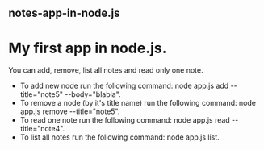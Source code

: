 ## notes-app-in-node.js

# My first app in node.js.
You can add, remove, list all notes and read only one note.

- To add new node run the following command: node app.js add --title="note5" --body="blabla". 
- To remove a node (by it's title name) run the following command: node app.js remove --title="note5".
- To read one note run the following command: node app.js read --title="note4".
- To list all notes run the following command: node app.js list.
